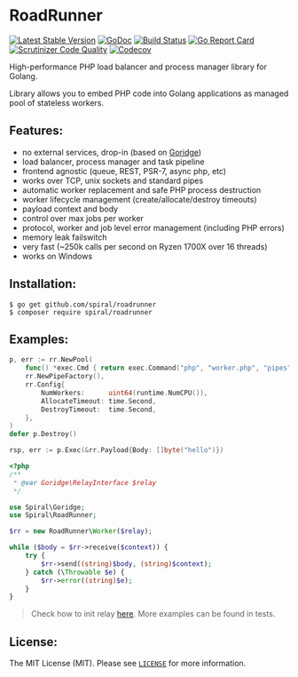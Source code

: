 RoadRunner
==========
[![Latest Stable Version](https://poser.pugx.org/spiral/roadrunner/version)](https://packagist.org/packages/spiral/roadrunner)
[![GoDoc](https://godoc.org/github.com/spiral/roadrunner?status.svg)](https://godoc.org/github.com/spiral/roadrunner)
[![Build Status](https://travis-ci.org/spiral/roadrunner.svg?branch=master)](https://travis-ci.org/spiral/roadrunner)
[![Go Report Card](https://goreportcard.com/badge/github.com/spiral/roadrunner)](https://goreportcard.com/report/github.com/spiral/roadrunner)
[![Scrutinizer Code Quality](https://scrutinizer-ci.com/g/spiral/roadrunner/badges/quality-score.png)](https://scrutinizer-ci.com/g/spiral/roadrunner/?branch=master)
[![Codecov](https://codecov.io/gh/spiral/roadrunner/branch/master/graph/badge.svg)](https://codecov.io/gh/spiral/roadrunner/)

High-performance PHP load balancer and process manager library for Golang.

Library allows you to embed PHP code into Golang applications as managed pool of stateless workers.

Features:
--------
- no external services, drop-in (based on [Goridge](https://github.com/spiral/goridge))
- load balancer, process manager and task pipeline
- frontend agnostic (queue, REST, PSR-7, async php, etc)
- works over TCP, unix sockets and standard pipes
- automatic worker replacement and safe PHP process destruction
- worker lifecycle management (create/allocate/destroy timeouts)
- payload context and body
- control over max jobs per worker
- protocol, worker and job level error management (including PHP errors)
- memory leak failswitch
- very fast (~250k calls per second on Ryzen 1700X over 16 threads)
- works on Windows

Installation:
--------
```
$ go get github.com/spiral/roadrunner
$ composer require spiral/roadrunner
```

Examples:
--------

```go
p, err := rr.NewPool(
    func() *exec.Cmd { return exec.Command("php", "worker.php", "pipes") },
    rr.NewPipeFactory(),
    rr.Config{
        NumWorkers:      uint64(runtime.NumCPU()),
        AllocateTimeout: time.Second,              
        DestroyTimeout:  time.Second,               
    },
)
defer p.Destroy()

rsp, err := p.Exec(&rr.Payload{Body: []byte("hello")})
```
```php
<?php
/**
 * @var Goridge\RelayInterface $relay
 */

use Spiral\Goridge;
use Spiral\RoadRunner;

$rr = new RoadRunner\Worker($relay);

while ($body = $rr->receive($context)) {
    try {
        $rr->send((string)$body, (string)$context);
    } catch (\Throwable $e) {
        $rr->error((string)$e);
    }
}
```
> Check how to init relay [here](./php/tests/client.php). More examples can be found in tests.

License:
--------
The MIT License (MIT). Please see [`LICENSE`](./LICENSE) for more information.
